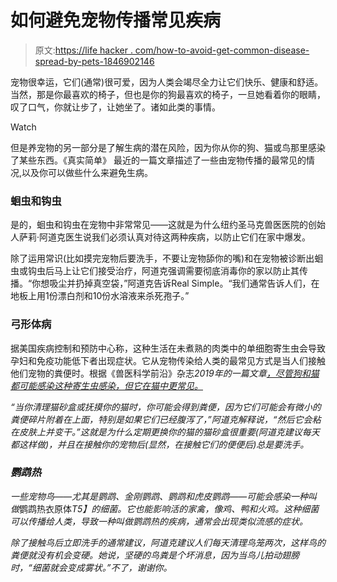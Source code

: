 # 如何避免宠物传播常见疾病

> 原文:[https://life hacker . com/how-to-avoid-get-common-disease-spread-by-pets-1846902146](https://lifehacker.com/how-to-avoid-getting-common-illnesses-spread-by-pets-1846902146)

宠物很幸运，它们(通常)很可爱，因为人类会竭尽全力让它们快乐、健康和舒适。当然，那是你最喜欢的椅子，但也是你的狗最喜欢的椅子，一旦她看着你的眼睛，叹了口气，你就让步了，让她坐了。诸如此类的事情。

Watch

但是养宠物的另一部分是了解生病的潜在风险，因为你从你的狗、猫或鸟那里感染了某些东西。《真实简单》 最近的一篇文章描述了一些由宠物传播的最常见的情况,以及你可以做些什么来避免生病。

### 蛔虫和钩虫

是的，蛔虫和钩虫在宠物中非常常见——这就是为什么纽约圣马克兽医医院的创始人萨莉·阿道克医生说我们必须认真对待这两种疾病，以防止它们在家中爆发。

除了运用常识(比如摸完宠物后要洗手，不要让宠物舔你的嘴)和在宠物被诊断出蛔虫或钩虫后马上让它们接受治疗，阿道克强调需要彻底消毒你的家以防止其传播。“你想吸尘并扔掉真空袋，”阿道克告诉Real Simple。“我们通常告诉人们，在地板上用1份漂白剂和10份水溶液来杀死孢子。”

### 弓形体病

据美国疾病控制和预防中心称，这种生活在未煮熟的肉类中的单细胞寄生虫会导致孕妇和免疫功能低下者出现症状。它从宠物传染给人类的最常见方式是当人们接触他们宠物的粪便时。根据《兽医科学前沿》杂志*2019年的一篇文章[，尽管狗和猫都可能感染这种寄生虫感染，但它在猫中更常见。](https://www.frontiersin.org/articles/10.3389/fvets.2019.00054/full)*

*“当你清理猫砂盒或抚摸你的猫时，你可能会得到粪便，因为它们可能会有微小的粪便碎片附着在上面，特别是如果它们已经腹泻了，”阿道克解释说，“然后它会粘在皮肤上并变干。”这就是为什么定期更换你的猫的猫砂盒很重要(阿道克建议每天都这样做)，并且在接触你的宠物后(显然，在接触它们的便便后)总是要洗手。*

### *鹦鹉热*

*一些宠物鸟——尤其是鹦鹉、金刚鹦鹉、鹦鹉和虎皮鹦鹉——可能会感染一种叫做*鹦鹉热衣原体*T5】的细菌。它也能影响活的家禽，像鸡、鸭和火鸡。这种细菌可以传播给人类，导致一种叫做鹦鹉热的疾病，通常会出现类似流感的症状。*

*除了接触鸟后立即洗手的通常建议，阿道克建议人们每天清理鸟笼两次，这样鸟的粪便就没有机会变硬。她说，坚硬的鸟粪是个坏消息，因为当鸟儿拍动翅膀时，“细菌就会变成雾状。”不了，谢谢你。*